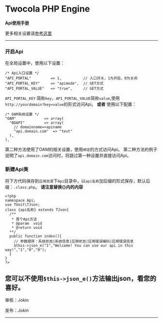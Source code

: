 # Twocola PHP Engine

**Api使用手册**

更多相关设置请[参考这里](http://tce.twocola.com/manner_4_2_settings.html)

---

### 开启Api

在全局设置中，使用以下设置：
```
/* Api入口设置 */
"API_PORTAL"         => 1,          // 入口开关，1为开启，0为关闭
"API_PORTAL_KEY"     => "apimode",  // GET方式
"API_PORTAL_VALUE"   => "true",     // GET方式
```
`API_PORTAL_KEY` 简称`key`，`API_PORTAL_VALUE`简称`value`,使用`http://yourdomain?key=value`的形式访问Api。
**或者**
使用以下配置：
```
/* OAM系统设置 */
"OAM"             => array(
  "BDAPI"         => array(
    // domainname=>apiname
    "api.domain.com"  => "test"
  ),
),
```
第二种方法使用了OAM的相关设置，使用`绑定`的方式访问Api。
第二种方法的例子说明了`api.domain.com`访问时，将跳过第一种设置并直接访问Api。

### 新建Api类
将下方代码保存到`应用目录`下`Api`目录中，以`api名称`加后缀的形式保存，默认后缀：`.class.php`。
**请注意替换{}内的内容**
```
<?php
namespace Api;
use TUnit\TJson;
class {api名称} extends TJson{
  /**
   * 首个Api方法
   * @param  void
   * @return void
  **/
  public function index(){
    // 参数顺序：系统状态|系统信息|应用状态|应用错误编码|应用错误信息
    $this->json_e("1","Welcome! You can use our api in this way!","1","0","0");
  }
}
?>
```
您可以不使用`$this->json_e()`方法输出json，看您的喜好。
---

审核：Jokin

发布：Jokin

---
